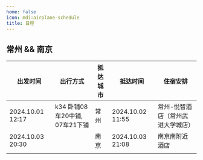 ```yaml
---
home: false
icon: mdi:airplane-schedule
title: 日程
---
```


## 常州 && 南京

| 出发时间         | 出行方式                       | 抵达城市 | 抵达时间         | 住宿安排                          |
| ---------------- | ------------------------------ | -------- | ---------------- | --------------------------------- |
| 2024.10.01 12:17 | k34 卧铺08车20中铺, 07车21下铺 | 常州     | 2024.10.02 11:55 | 常州-悦智酒店（常州武进大学城店） |
| 2024.10.03 20:30 |                                | 南京     | 2024.10.03 21:08 | 南京南附近酒店                    |
|                  |                                |          |                  |                                   |

